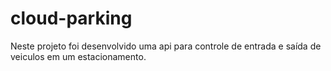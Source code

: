 # cloud-parking
Neste projeto foi desenvolvido uma api para controle de entrada 
e saída de veiculos em um estacionamento.

